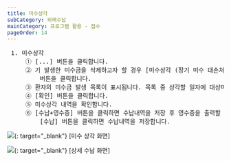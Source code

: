 ```yaml
---
title: 미수상각
subCategory: 외래수납
mainCategory: 프로그램 활용 - 접수
pageOrder: 14
---
```

<pre>
 <t2><bold>1. 미수상각</bold></t2>
     ① [...] 버튼을 클릭합니다.
     ② 기 발생한 미수금을 삭제하고자 할 경우 [미수상각 (장기 미수 대손처리 차감)] 
         버튼을 클릭합니다.
     ③ 환자의 미수금 발생 목록이 표시됩니다. 목록 중 상각할 일자에 대상미수금을 입력합니다.
     ④ [확인] 버튼을 클릭합니다.
     ⑤ 미수상각 내역을 확인합니다.
     ⑥ [수납+영수증] 버튼을 클릭하면 수납내역을 저장 후 영수증을 출력할 수 있습니다.
         [수납] 버튼을 클릭하면 수납내역을 저장합니다.         
</pre>

[![](/images/{{page.url}}_1.png)](/images/{{page.url}}_1.png){: target="_blank"}
[미수 상각 화면]

[![](/images/{{page.url}}_2.png)](/images/{{page.url}}_2.png){: target="_blank"}
[상세 수납 화면]